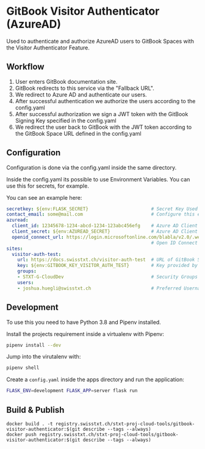 # GitBook Visitor Authenticator (AzureAD)

Used to authenticate and authorize AzureAD users to GitBook Spaces with the Visitor Authenticator Feature.

## Workflow

1. User enters GitBook documentation site.
2. GitBook redirects to this service via the "Fallback URL".
3. We redirect to Azure AD and authenticate our users.
4. After successful authentication we authorize the users according to the config.yaml
5. After successful authorization we sign a JWT token with the GitBook Signing Key specified in the config.yaml
6. We redirect the user back to GitBook with the JWT token according to the GitBook Space URL defined in the config.yaml

## Configuration

Configuration is done via the config.yaml inside the same directory.

Inside the config.yaml its possible to use Environment Variables. You can use this for secrets, for example.

You can see an example here:

```yaml
secretkey: ${env:FLASK_SECRET}                       # Secret Key Used for Session Cookie Signing
contact_email: some@mail.com                         # Configure this email for Error Messages (ex. 403)
azuread:
  client_id: 12345678-1234-abcd-1234-123abc456efg    # Azure AD Client ID
  client_secret: ${env:AZUREAD_SECRET}               # Azure AD Client Secret
  openid_connect_url: https://login.microsoftonline.com/blabla/v2.0/.well-known/openid-configuration
                                                     # Open ID Connect URL from you Azure AD App
sites:
  visitor-auth-test:
    url: https://docs.swisstxt.ch/visitor-auth-test  # URL of GitBook Space
    key: ${env:GITBOOK_KEY_VISITOR_AUTH_TEST}        # Key provided by GitBook Visitor Authentication Feature
    groups:
    - STXT-G-CloudDev                                # Security Groups that are allowed as Readers
    users:
    - joshua.huegli@swisstxt.ch                      # Preferred Usernames (E-Mails) that are allowed as Readers
```

## Development

To use this you need to have Python 3.8 and Pipenv installed.

Install the projects requirement inside a virtualenv with Pipenv:

```bash
pipenv install --dev
```

Jump into the virutalenv with:

```bash
pipenv shell
```

Create a `config.yaml` inside the apps directory and run the application:

```bash
FLASK_ENV=development FLASK_APP=server flask run
```

## Build & Publish

```shell
docker build . -t registry.swisstxt.ch/stxt-proj-cloud-tools/gitbook-visitor-authenticator:$(git describe --tags --always)
docker push registry.swisstxt.ch/stxt-proj-cloud-tools/gitbook-visitor-authenticator:$(git describe --tags --always)
```
